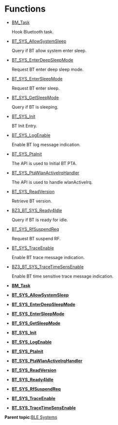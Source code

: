 # Functions

-   [BM\_Task](GUID-71056F96-E278-4AEA-AE0B-D65C7EAE1BD8.md)

    Hook Bluetooth task.

-   [BT\_SYS\_AllowSystemSleep](GUID-A3699D37-929F-41C1-B357-DDC3341F781C.md)

    Query if BT allow system enter sleep.

-   [BT\_SYS\_EnterDeepSleepMode](GUID-7447F936-573C-44E7-9EFC-CD5F346FA26A.md)

    Request BT enter deep sleep mode.

-   [BT\_SYS\_EnterSleepMode](GUID-BE31794F-DD69-4FD8-97FD-3AB4A7A05D88.md)

    Request BT enter sleep.

-   [BT\_SYS\_GetSleepMode](GUID-8A36D7D3-EBBA-4A0F-BA0E-7D11C4275A14.md)

    Query if BT is sleeping.

-   [BT\_SYS\_Init](GUID-BCF0C2C0-BD5D-4538-9BC1-B50223A49FF5.md)

    BT Init Entry.

-   [BT\_SYS\_LogEnable](GUID-46DE193C-432C-45BD-B62B-0F2CE255CF08.md)

    Enable BT log message indication.

-   [BT\_SYS\_PtaInit](GUID-DBD342CD-44EF-47ED-8B4A-ABF1F466AF57.md)

    The API is used to Initial BT PTA.

-   [BT\_SYS\_PtaWlanActiveIrqHandler](GUID-057D9C4D-EA93-48CB-B28C-1090D04A5F7C.md)

    The API is used to handle wlanActiveIrq.

-   [BT\_SYS\_ReadVersion](GUID-0A6F27FE-8447-45A0-844A-232F66D55ABD.md)

    Retrieve BT version.

-   [BZ3\_BT\_SYS\_Ready4Idle](GUID-47BA7E71-8E92-479C-B467-3CF1584DCC70.md)

    Query if BT is ready for idle.

-   [BT\_SYS\_RfSuspendReq](GUID-E33EFAFB-96F6-40D2-89B8-D36720590C60.md)

    Request BT suspend RF.

-   [BT\_SYS\_TraceEnable](GUID-3A3691CA-2287-42E3-AEBB-8B792EF08585.md)

    Enable BT trace message indication.

-   [BZ3\_BT\_SYS\_TraceTimeSensEnable](GUID-09D3C676-0575-4531-8816-DEBCFDA03FC2.md)

    Enable BT time sensitive trace message indication.


-   **[BM\_Task](GUID-71056F96-E278-4AEA-AE0B-D65C7EAE1BD8.md)**  

-   **[BT\_SYS\_AllowSystemSleep](GUID-A3699D37-929F-41C1-B357-DDC3341F781C.md)**  

-   **[BT\_SYS\_EnterDeepSleepMode](GUID-7447F936-573C-44E7-9EFC-CD5F346FA26A.md)**  

-   **[BT\_SYS\_EnterSleepMode](GUID-BE31794F-DD69-4FD8-97FD-3AB4A7A05D88.md)**  

-   **[BT\_SYS\_GetSleepMode](GUID-8A36D7D3-EBBA-4A0F-BA0E-7D11C4275A14.md)**  

-   **[BT\_SYS\_Init](GUID-BCF0C2C0-BD5D-4538-9BC1-B50223A49FF5.md)**  

-   **[BT\_SYS\_LogEnable](GUID-46DE193C-432C-45BD-B62B-0F2CE255CF08.md)**  

-   **[BT\_SYS\_PtaInit](GUID-DBD342CD-44EF-47ED-8B4A-ABF1F466AF57.md)**  

-   **[BT\_SYS\_PtaWlanActiveIrqHandler](GUID-057D9C4D-EA93-48CB-B28C-1090D04A5F7C.md)**  

-   **[BT\_SYS\_ReadVersion](GUID-0A6F27FE-8447-45A0-844A-232F66D55ABD.md)**  

-   **[BT\_SYS\_Ready4Idle](GUID-47BA7E71-8E92-479C-B467-3CF1584DCC70.md)**  

-   **[BT\_SYS\_RfSuspendReq](GUID-E33EFAFB-96F6-40D2-89B8-D36720590C60.md)**  

-   **[BT\_SYS\_TraceEnable](GUID-3A3691CA-2287-42E3-AEBB-8B792EF08585.md)**  

-   **[BT\_SYS\_TraceTimeSensEnable](GUID-09D3C676-0575-4531-8816-DEBCFDA03FC2.md)**  


**Parent topic:**[BLE Systems](GUID-2DF77F12-C1F8-4BBB-9D41-726783A6981E.md)

